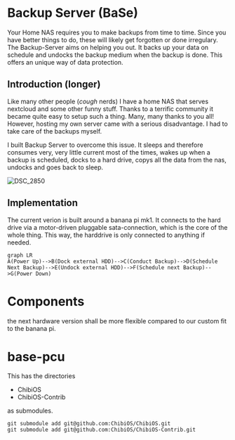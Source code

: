 # Backup Server (BaSe)

Your Home NAS requires you to make backups from time to time. Since you have better things to do, these will likely get forgotten or done irregulary. The Backup-Server aims on helping you out. It backs up your data on schedule and undocks the backup medium when the backup is done. This offers an unique way of data protection.

## Introduction (longer)

Like many other people (*cough* nerds) I have a home NAS that serves nextcloud and some other funny stuff. Thanks to a terrific community it became quite easy to setup such a thing. Many, many thanks to you all!
However, hosting my own server came with a serious disadvantage. I had to take care of the backups myself.

I built Backup Server to overcome this issue. It sleeps and therefore consumes very, very little current most of the times, wakes up when a backup is scheduled, docks to a hard drive, copys all the data from the nas, undocks and goes back to sleep.

![DSC_2850](https://user-images.githubusercontent.com/78823900/162040140-1e8a5682-57b0-4964-a615-d13775d683e0.JPG)

## Implementation

The current verion is built around a banana pi mk1. It connects to the hard drive via a motor-driven pluggable sata-connection, which is the core of the whole thing. This way, the harddrive is only connected to anything if needed.

```mermaid
graph LR
A(Power Up)-->B(Dock external HDD)-->C(Conduct Backup)-->D(Schedule Next Backup)-->E(Undock external HDD)-->F(Schedule next Backup)-->G(Power Down)
```

# Components

the next hardware version shall be more flexible compared to our custom fit to the banana pi.
# base-pcu


This has the directories

- ChibiOS
- ChibiOS-Contrib

as submodules.

```shell
git submodule add git@github.com:ChibiOS/ChibiOS.git
git submodule add git@github.com:ChibiOS/ChibiOS-Contrib.git
```
